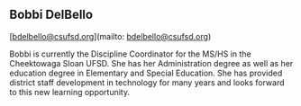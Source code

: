 ## Bobbi DelBello

[bdelbello@csufsd.org](mailto: bdelbello@csufsd.org)

Bobbi is currently the Discipline Coordinator for the MS/HS in the Cheektowaga Sloan UFSD. She has her Administration degree as well as her education degree in Elementary and Special Education. She has provided district staff development in technology for many years and looks forward to this new learning opportunity.
